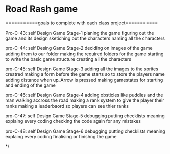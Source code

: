 # Road Rash game

===========goals to complete with each class project=========== 
 
Pro-C-43: self Design Game Stage-1
planing the game
figuring out the game and its design
sketiching out the characters
naming all the characters 

pro-C-44: self Desing Game Stage-2
deciding on images of the game
adding them to our folder
making the required folders for the game
starting to write the basic game structure
creating all the characters

pro-C-45: self Design Game Stage-3
adding all the images to the sprites creatred 
making a form before the game starts so to store the players name
adding distance when up_Arrow is pressed 
making gamestates for starting and ending of the game 

pro-C-46: self Design Game Stage-4
adding obsticles like puddles and the man walking accross the road
making a rank system to give the player their ranks
making a leaderbaord so players can see thier ranks

pro-C-47: self Design Game Stage-5
debugging
putting checklists meaning explaing every coding
checking the code again for any mistakes

pro-C-48: self Design Game Stage-6
debugging
putting checklists meaning explaing every coding
finalising or finishng the game

*/

